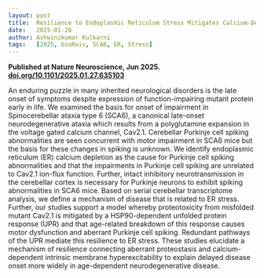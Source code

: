 ```yaml
---
layout: post
title:  Resilience to Endoplasmic Reticulum Stress Mitigates Calcium-Dependent Membrane Hyperexcitability Underlying Late Disease Onset in SCA6
date:   2025-01-28
author: Ashwinikumar Kulkarni
tags:   [2025, bioRxiv, SCA6, ER, Stress]
---
```


**Published at Nature Neuroscience, Jun 2025.** <br>
**<a target="_blank" href="https://doi.org/10.1101/2025.01.27.635103">doi.org/10.1101/2025.01.27.635103</a>**


An enduring puzzle in many inherited neurological disorders is the late onset of symptoms despite expression of function-impairing mutant protein early in life. We examined the basis for onset of impairment in Spinocerebellar ataxia type 6 (SCA6), a canonical late-onset neurodegenerative ataxia which results from a polyglutamine expansion in the voltage gated calcium channel, Cav2.1. Cerebellar Purkinje cell spiking abnormalities are seen concurrent with motor impairment in SCA6 mice but the basis for these changes in spiking is unknown. We identify endoplasmic reticulum (ER) calcium depletion as the cause for Purkinje cell spiking abnormalities and that the impairments in Purkinje cell spiking are unrelated to Cav2.1 ion-flux function. Further, intact inhibitory neurotransmission in the cerebellar cortex is necessary for Purkinje neurons to exhibit spiking abnormalities in SCA6 mice. Based on serial cerebellar transcriptome analysis, we define a mechanism of disease that is related to ER stress. Further, our studies support a model whereby proteotoxicity from misfolded mutant Cav2.1 is mitigated by a HSP90-dependent unfolded protein response (UPR) and that age-related breakdown of this response causes motor dysfunction and aberrant Purkinje cell spiking. Redundant pathways of the UPR mediate this resilience to ER stress. These studies elucidate a mechanism of resilience connecting aberrant proteostasis and calcium-dependent intrinsic membrane hyperexcitability to explain delayed disease onset more widely in age-dependent neurodegenerative disease.
